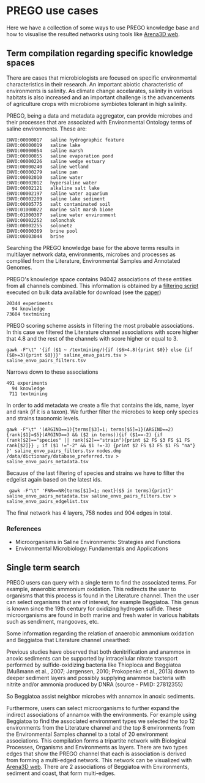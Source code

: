# PREGO use cases

Here we have a collection of some ways to use PREGO knowledge base and how to
visualise the resulted networks using tools like [Arena3D web](https://bib.fleming.gr:8084/app/arena3d).

## Term compilation regarding specific knowledge spaces

There are cases that microbiologists are focused on specific environmental 
characteristics in their research. An important abiotic characteristic of 
environments is salinity. As climate change accelarates, salinity in various
habitats is also increased and an important challenge is the advancements
of agriculture crops with microbiome symbiotes tolerant in high salinity.

PREGO, being a data and metadata aggregator, can provide microbes and their 
processes that are associated with Environmental Ontology terms of saline 
environments. These are: 

```
ENVO:00000017	saline hydrographic feature
ENVO:00000019	saline lake
ENVO:00000054	saline marsh
ENVO:00000055	saline evaporation pond
ENVO:00000226	saline wedge estuary
ENVO:00000240	saline wetland
ENVO:00000279	saline pan
ENVO:00002010	saline water
ENVO:00002012	hypersaline water
ENVO:00002121	alkaline salt lake
ENVO:00002197	saline water aquarium
ENVO:00002209	saline lake sediment
ENVO:00005775	salt contaminated soil
ENVO:01000022	marine salt marsh biome
ENVO:01000307	saline water environment
ENVO:00002252	solonchak
ENVO:00002255	solonetz
ENVO:00000369	brine pool
ENVO:00003044	brine
```

Searching the PREGO knowledge base for the above terms results in multilayer network
data, environments, microbes and processes as compliled from the Literature, 
Environmental Samples and Annotated Genomes.

PREGO's knowledge space contains 94042 associations of these entities from all
channels combined. This information is obtained by a 
[filtering script](https://github.com/lab42open-team/prego_statistics/blob/master/filter_saline_envo.awk)
executed on bulk data available for download (see the [paper](https://www.mdpi.com/2076-2607/10/2/293))

```
20344 experiments
  94 knowledge
73604 textmining
```

PREGO scoring scheme assists in filtering the most probable associations. In
this case we filtered the Literature channel associations with score higher
that 4.8 and the rest of the channels with score higher or equal to 3.

```
gawk -F"\t" '{if ($1 ~ /textmining/){if ($6>4.8){print $0}} else {if ($8>=3){print $0}}}' saline_envo_pairs.tsv > saline_envo_pairs_filters.tsv
```

Narrows down to these associations
```
491 experiments
  94 knowledge
 711 textmining
```

In order to add metadata we create a file that contains the ids, name, layer 
and rank (if it is a taxon). We further filter the microbes to keep only 
species and strains taxonomic levels.

```
gawk -F"\t" '(ARGIND==1){terms[$3]=1; terms[$5]=1}(ARGIND==2){rank[$1]=$5}(ARGIND==3 && ($2 in terms)){if ($1==-2) {if (rank[$2]=="species" || rank[$2]=="strain"){print $2 FS $3 FS $1 FS rank[$2]}} ; if ($1 !="-2" && $1 !=-3) {print $2 FS $3 FS $1 FS "na"} }' saline_envo_pairs_filters.tsv nodes.dmp /data/dictionary/database_preferred.tsv > saline_envo_pairs_metadata.tsv

```
Because of the last filtering of species and strains we have to filter the 
edgelist again based on the latest ids.

```
 gawk -F"\t" 'FNR==NR{terms[$1]=1; next}($5 in terms){print}' saline_envo_pairs_metadata.tsv saline_envo_pairs_filters.tsv > saline_envo_pairs_edgelist.tsv
```

The final network has 4 layers, 758 nodes and 904 edges in total.


### References
- Microorganisms in Saline Environments: Strategies and Functions
- Environmental Microbiology: Fundamentals and Applications

## Single term search

PREGO users can query with a single term to find the associated terms. For
example, anaerobic ammonium oxidation. This redirects the user to organisms 
that this process is found in the Literature channel. Then the user can select
organisms that are of interest, for example Beggiatoa. This genus is known since
the 19th century for oxidizing hydrogen sulfide. These microorganisms are found 
in both marine and fresh water in various habitats such as sendiment, mangooves,
etc. 

Some information regarding the relation of anaerobic ammonium oxidation and 
Beggiatoa that Literature channel unearthed:

Previous studies have observed that both denitrification and anammox in anoxic 
sediments can be supported by intracellular nitrate transport performed by 
sulfide-oxidizing bacteria like Thioploca and Beggiatoa (Mußmann et al., 2007; 
Jørgensen, 2010; Prokopenko et al., 2013) down to deeper sediment layers and 
possibly supplying anammox bacteria with nitrite and/or ammonia produced by DNRA
(source - PMID: 27812355)

So Beggiatoa assist neighbor microbes with annamox in anoxic sediments. 

Furthermore, users can select microorganisms to further expand the indirect 
associations of annamox with the environments. For example using Beggiatoa to 
find the associated environment types we selected the top 12 environments from the 
Literature channel and the top 8 environments from the Environmental Samples 
channel to a total of 20 environment associations. This compilation forms a 
tripartite network with Biological Processes, Organisms and Environments as layers. 
There are two types edges that show the PREGO channel that each is association is
derived from forming a multi-edged network. This network can be visualized with
[Arena3D web](https://bib.fleming.gr:8084/app/arena3d). There are 2 associations
of Beggiatoa with Environments, sediment and coast, that form multi-edges.



